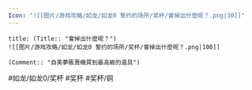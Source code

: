 ```yaml
---
Icon: "![[图片/游戏攻略/如龙/如龙0 誓约的场所/奖杯/會掉出什麼呢？.png|30]]"
---
```

```ad-common-bronze-trophy
title: (Title:: "會掉出什麼呢？")
![[图片/游戏攻略/如龙/如龙0 誓约的场所/奖杯/會掉出什麼呢？.png|100]]

(Comment:: "自美夢販賣機買到最高級的道具")
```

#如龙/如龙0/奖杯 #奖杯 #奖杯/铜
